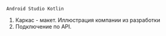     Android Studio Kotlin

1. Каркас - макет. Иллюстрация компании из разработки
2. Подключение по API. 

